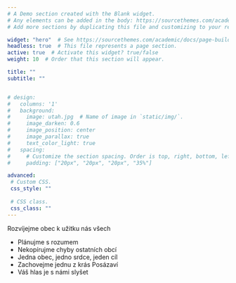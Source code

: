 ```yaml
---
# A Demo section created with the Blank widget.
# Any elements can be added in the body: https://sourcethemes.com/academic/docs/writing-markdown-latex/
# Add more sections by duplicating this file and customizing to your requirements.

widget: "hero"  # See https://sourcethemes.com/academic/docs/page-builder/
headless: true  # This file represents a page section.
active: true  # Activate this widget? true/false
weight: 10  # Order that this section will appear.

title: ""
subtitle: ""


# design:
#   columns: '1'
#   background:
#     image: utah.jpg  # Name of image in `static/img/`.
#     image_darken: 0.6
#     image_position: center
#     image_parallax: true
#     text_color_light: true
#   spacing:
#     # Customize the section spacing. Order is top, right, bottom, left.
#     padding: ["20px", "20px", "20px", "35%"]

advanced:
 # Custom CSS. 
 css_style: ""
 
 # CSS class.
 css_class: ""
---
```


Rozvíjejme obec k užitku nás všech
- Plánujme s rozumem
- Nekopírujme chyby ostatních obcí
- Jedna obec, jedno srdce, jeden cíl
- Zachovejme jednu z krás Posázaví
- Váš hlas je s námi slyšet
